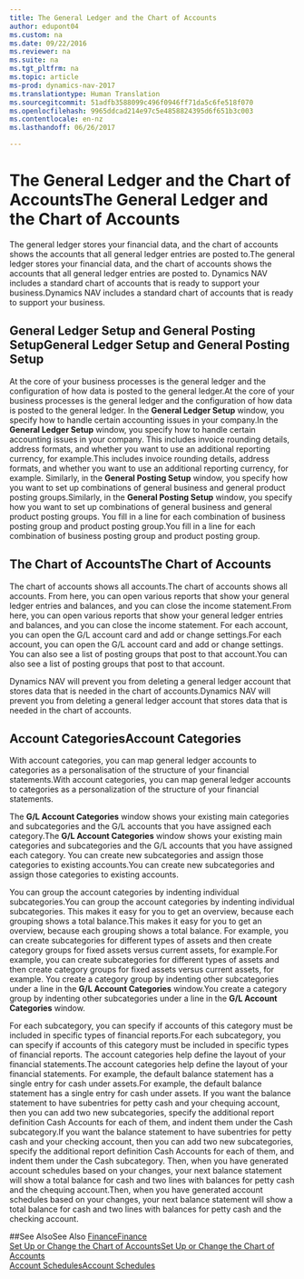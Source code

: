 ```yaml
---
title: The General Ledger and the Chart of Accounts
author: edupont04
ms.custom: na
ms.date: 09/22/2016
ms.reviewer: na
ms.suite: na
ms.tgt_pltfrm: na
ms.topic: article
ms-prod: dynamics-nav-2017
ms.translationtype: Human Translation
ms.sourcegitcommit: 51adfb3588099c496f0946ff71da5c6fe518f070
ms.openlocfilehash: 9965ddcad214e97c5e4858824395d6f651b3c003
ms.contentlocale: en-nz
ms.lasthandoff: 06/26/2017

---
```


# <a name="the-general-ledger-and-the-chart-of-accounts"></a><span data-ttu-id="4715a-102">The General Ledger and the Chart of Accounts</span><span class="sxs-lookup"><span data-stu-id="4715a-102">The General Ledger and the Chart of Accounts</span></span>
<span data-ttu-id="4715a-103">The general ledger stores your financial data, and the chart of accounts shows the accounts that all general ledger entries are posted to.</span><span class="sxs-lookup"><span data-stu-id="4715a-103">The general ledger stores your financial data, and the chart of accounts shows the accounts that all general ledger entries are posted to.</span></span> <span data-ttu-id="4715a-104">Dynamics NAV includes a standard chart of accounts that is ready to support your business.</span><span class="sxs-lookup"><span data-stu-id="4715a-104">Dynamics NAV includes a standard chart of accounts that is ready to support your business.</span></span>

## <a name="general-ledger-setup-and-general-posting-setup"></a><span data-ttu-id="4715a-105">General Ledger Setup and General Posting Setup</span><span class="sxs-lookup"><span data-stu-id="4715a-105">General Ledger Setup and General Posting Setup</span></span>
<span data-ttu-id="4715a-106">At the core of your business processes is the general ledger and the configuration of how data is posted to the general ledger.</span><span class="sxs-lookup"><span data-stu-id="4715a-106">At the core of your business processes is the general ledger and the configuration of how data is posted to the general ledger.</span></span>
<span data-ttu-id="4715a-107">In the **General Ledger Setup** window, you specify how to handle certain accounting issues in your company.</span><span class="sxs-lookup"><span data-stu-id="4715a-107">In the **General Ledger Setup** window, you specify how to handle certain accounting issues in your company.</span></span> <span data-ttu-id="4715a-108">This includes invoice rounding details, address formats, and whether you want to use an additional reporting currency, for example.</span><span class="sxs-lookup"><span data-stu-id="4715a-108">This includes invoice rounding details, address formats, and whether you want to use an additional reporting currency, for example.</span></span>
<span data-ttu-id="4715a-109">Similarly, in the **General Posting Setup** window, you specify how you want to set up combinations of general business and general product posting groups.</span><span class="sxs-lookup"><span data-stu-id="4715a-109">Similarly, in the **General Posting Setup** window, you specify how you want to set up combinations of general business and general product posting groups.</span></span> <span data-ttu-id="4715a-110">You fill in a line for each combination of business posting group and product posting group.</span><span class="sxs-lookup"><span data-stu-id="4715a-110">You fill in a line for each combination of business posting group and product posting group.</span></span>  

## <a name="the-chart-of-accounts"></a><span data-ttu-id="4715a-111">The Chart of Accounts</span><span class="sxs-lookup"><span data-stu-id="4715a-111">The Chart of Accounts</span></span>
<span data-ttu-id="4715a-112">The chart of accounts shows all accounts.</span><span class="sxs-lookup"><span data-stu-id="4715a-112">The chart of accounts shows all accounts.</span></span> <span data-ttu-id="4715a-113">From here, you can open various reports that show your general ledger entries and balances, and you can close the income statement.</span><span class="sxs-lookup"><span data-stu-id="4715a-113">From here, you can open various reports that show your general ledger entries and balances, and you can close the income statement.</span></span> <span data-ttu-id="4715a-114">For each account, you can open the G/L account card and add or change settings.</span><span class="sxs-lookup"><span data-stu-id="4715a-114">For each account, you can open the G/L account card and add or change settings.</span></span> <span data-ttu-id="4715a-115">You can also see a list of posting groups that post to that account.</span><span class="sxs-lookup"><span data-stu-id="4715a-115">You can also see a list of posting groups that post to that account.</span></span>  

<span data-ttu-id="4715a-116">Dynamics NAV will prevent you from deleting a general ledger account that stores data that is needed in the chart of accounts.</span><span class="sxs-lookup"><span data-stu-id="4715a-116">Dynamics NAV will prevent you from deleting a general ledger account that stores data that is needed in the chart of accounts.</span></span>  

## <a name="account-categories"></a><span data-ttu-id="4715a-117">Account Categories</span><span class="sxs-lookup"><span data-stu-id="4715a-117">Account Categories</span></span>
<span data-ttu-id="4715a-118">With account categories, you can map general ledger accounts to categories as a personalisation of the structure of your financial statements.</span><span class="sxs-lookup"><span data-stu-id="4715a-118">With account categories, you can map general ledger accounts to categories as a personalization of the structure of your financial statements.</span></span>  

<span data-ttu-id="4715a-119">The **G/L Account Categories** window shows your existing main categories and subcategories and the G/L accounts that you have assigned each category.</span><span class="sxs-lookup"><span data-stu-id="4715a-119">The **G/L Account Categories** window shows your existing main categories and subcategories and the G/L accounts that you have assigned each category.</span></span> <span data-ttu-id="4715a-120">You can create new subcategories and assign those categories to existing accounts.</span><span class="sxs-lookup"><span data-stu-id="4715a-120">You can create new subcategories and assign those categories to existing accounts.</span></span>  

<span data-ttu-id="4715a-121">You can group the account categories by indenting individual subcategories.</span><span class="sxs-lookup"><span data-stu-id="4715a-121">You can group the account categories by indenting individual subcategories.</span></span> <span data-ttu-id="4715a-122">This makes it easy for you to get an overview, because each grouping shows a total balance.</span><span class="sxs-lookup"><span data-stu-id="4715a-122">This makes it easy for you to get an overview, because each grouping shows a total balance.</span></span> <span data-ttu-id="4715a-123">For example, you can create subcategories for different types of assets and then create category groups for fixed assets versus current assets, for example.</span><span class="sxs-lookup"><span data-stu-id="4715a-123">For example, you can create subcategories for different types of assets and then create category groups for fixed assets versus current assets, for example.</span></span> <span data-ttu-id="4715a-124">You create a category group by indenting other subcategories under a line in the **G/L Account Categories** window.</span><span class="sxs-lookup"><span data-stu-id="4715a-124">You create a category group by indenting other subcategories under a line in the **G/L Account Categories** window.</span></span>  

<span data-ttu-id="4715a-125">For each subcategory, you can specify if accounts of this category must be included in specific types of financial reports.</span><span class="sxs-lookup"><span data-stu-id="4715a-125">For each subcategory, you can specify if accounts of this category must be included in specific types of financial reports.</span></span> <span data-ttu-id="4715a-126">The account categories help define the layout of your financial statements.</span><span class="sxs-lookup"><span data-stu-id="4715a-126">The account categories help define the layout of your financial statements.</span></span> <span data-ttu-id="4715a-127">For example, the default balance statement has a single entry for cash under assets.</span><span class="sxs-lookup"><span data-stu-id="4715a-127">For example, the default balance statement has a single entry for cash under assets.</span></span> <span data-ttu-id="4715a-128">If you want the balance statement to have subentries for petty cash and your chequing account, then you can add two new subcategories, specify the additional report definition Cash Accounts for each of them, and indent them under the Cash subcategory.</span><span class="sxs-lookup"><span data-stu-id="4715a-128">If you want the balance statement to have subentries for petty cash and your checking account, then you can add two new subcategories, specify the additional report definition Cash Accounts for each of them, and indent them under the Cash subcategory.</span></span> <span data-ttu-id="4715a-129">Then, when you have generated account schedules based on your changes, your next balance statement will show a total balance for cash and two lines with balances for petty cash and the chequing account.</span><span class="sxs-lookup"><span data-stu-id="4715a-129">Then, when you have generated account schedules based on your changes, your next balance statement will show a total balance for cash and two lines with balances for petty cash and the checking account.</span></span>     

##<a name="see-also"></a><span data-ttu-id="4715a-130">See Also</span><span class="sxs-lookup"><span data-stu-id="4715a-130">See Also</span></span>
[<span data-ttu-id="4715a-131">Finance</span><span class="sxs-lookup"><span data-stu-id="4715a-131">Finance</span></span>](finance-setup.md)  
[<span data-ttu-id="4715a-132">Set Up or Change the Chart of Accounts</span><span class="sxs-lookup"><span data-stu-id="4715a-132">Set Up or Change the Chart of Accounts</span></span>](finance-setup-setup-chart-accounts.md)  
[<span data-ttu-id="4715a-133">Account Schedules</span><span class="sxs-lookup"><span data-stu-id="4715a-133">Account Schedules</span></span>](finance-setup-account-schedule.md)  

